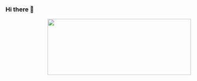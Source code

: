 ### Hi there 👋

<!--
**AndersPanders123/AndersPanders123** is a ✨ _special_ ✨ repository because its `README.md` (this file) appears on your GitHub profile.

Here are some ideas to get you started:

- 🔭 I’m currently working on ...
- 🌱 I’m currently learning ...
- 👯 I’m looking to collaborate on ...
- 🤔 I’m looking for help with ...
- 💬 Ask me about ...
- 📫 How to reach me: ...
- 😄 Pronouns: ...
- ⚡ Fun fact: ...
-->

<a href="https://github.com/denvercoder1/github-readme-streak-stats" title="Go to Source">
        <img width=390 height="153px" src="https://streak-stats.demolab.com/?user=AndersPanders123&theme=transparent" align="right"/>
    </a>
